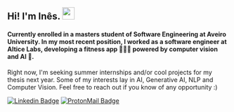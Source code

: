 ## Hi! I'm Inês.  <img src="https://media.giphy.com/media/hvRJCLFzcasrR4ia7z/giphy.gif" width="28px" height="28px">

<h4>Currently enrolled in a masters student of Software Engineering at Aveiro University. In my most recent position, I worked as a software engineer at Altice Labs, developing a fitness app 🏋🏻‍♀️ powered by computer vision and AI 🤖. </h4> 

Right now, I'm seeking summer internships and/or cool projects for my thesis next year. Some of my interests lay in AI, Generative AI, NLP and Computer Vision. Feel free to reach out if you know of any opportunity :)

[![Linkedin Badge](https://img.shields.io/badge/LinkedIn-0077B5?style=for-the-badge&logo=linkedin&logoColor=white)](https://www.linkedin.com/in/in%C3%AAs-castro-baptista/)
[![ProtonMail Badge](https://img.shields.io/badge/ProtonMail-8B89CC?style=for-the-badge&logo=protonmail&logoColor=white)](ines-castro-b@proton.me)

